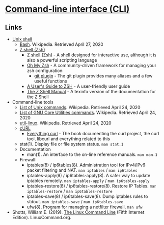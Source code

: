 # [Command-line interface (CLI)](https://en.wikipedia.org/wiki/Command-line_interface)

## Links

- [Unix shell](https://en.wikipedia.org/wiki/Unix_shell)
  - [Bash](https://en.wikipedia.org/wiki/Bash_(Unix_shell)). Wikipedia. Retrieved April 27, 2020
  - [Z shell (Zsh)](https://en.wikipedia.org/wiki/Z_shell)
    - [Z shell (Zsh)](https://www.zsh.org/) - A shell designed for interactive use, although it is also a powerful scripting language
    - [Oh My Zsh](https://github.com/ohmyzsh/ohmyzsh) - A community-driven framework for managing your zsh configuration
      - [git plugin](https://github.com/ohmyzsh/ohmyzsh/tree/master/plugins/git) - The git plugin provides many aliases and a few useful functions
    - [A User's Guide to ZSH](http://zsh.sourceforge.net/Guide/) - A user-friendly user guide
    - [The Z Shell Manual](http://zsh.sourceforge.net/Doc/) - A texinfo version of the documentation for the Z Shell
- Command-line tools
  - [List of Unix commands](https://en.wikipedia.org/wiki/List_of_Unix_commands). Wikipedia. Retrieved April 24, 2020
  - [List of GNU Core Utilities commands](https://en.wikipedia.org/wiki/List_of_GNU_Core_Utilities_commands). Wikipedia. Retrieved April 24, 2020
  - [util-linux](https://en.wikipedia.org/wiki/Util-linux). Wikipedia. Retrieved April 24, 2020
  - [cURL](https://en.wikipedia.org/wiki/CURL)
    - [Everything curl](https://curl.haxx.se/book.html) - The book documenting the curl project, the curl tool, libcurl and everything related to this
  - stat(1). Display file or file system status. `man stat.1`
  - Documentation
    - man(1). An interface to the on-line reference manuals. `man man.1`
  - Firewall
    - iptables(8) / ip6tables(8). Administration tool for IPv4/IPv6 packet filtering and NAT. `man iptables` / `man ip6tables`
    - iptables-apply(8) / ip6tables-apply(8). A safer way to update iptables remotely. `man iptables-apply` / `man ip6tables-apply`
    - iptables-restore(8) / ip6tables-restore(8). Restore IP Tables. `man iptables-restore` / `man ip6tables-restore`
    - iptables-save(8) / ip6tables-save(8). Dump iptables rules to stdout. `man iptables-save` / `man ip6tables-save`
    - ufw(8). Program for managing a netfilter firewall. `man ufw`
- Shotts, William E. (2019). [The Linux Command Line](http://linuxcommand.org/tlcl.php) (Fifth Internet Edition). LinuxCommand.org.
